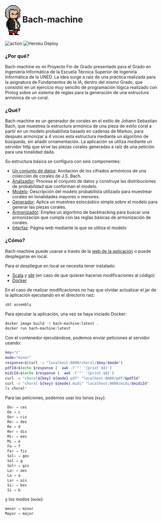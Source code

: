 # <img src="bach.gif" alt="Bach" width="50" align="center"> Bach-machine
![action](https://github.com/balath/pfg/actions/workflows/scala.yml/badge.svg) ![Heroku Deploy](https://deploy-badge.vercel.app/heroku/bach-machine-02a43fd154c6?root=badge)
### ¿Por qué?
Bach-machine es mi Proyecto Fin de Grado presentado para el Grado en Ingeniería Informática de la 
Escuela Técnica Superior de Ingeniría Informática de la UNED. La idea surge a raíz de una práctica 
realizada para la asignatura de Fundamentos de la IA, dentro del mismo Grado, que consistió en un ejercicio muy
sencillo de programación lógica realizado con Prolog sobre un sistema de reglas para la generación de una estructura 
armónica de un coral.

### ¿Qué?
Bach-machine es un generador de corales en el estilo de Johann Sebastian Bach, que muestrea la estructura armónica
de una pieza de estilo coral a partir en un modelo probabilista basado en cadenas de Markov, para después armonizar a 4
voces esta estructura mediante un algoritmo de búsqueda, sin añadir ornamentación. La aplicación se utiliza mediante un 
servidor http que sirve las piezas corales generadas a raíz de una petición para una tonalidad dada. 

Su estructura básica se configura con seis componentes:

+ [Un conjunto de datos](data/rawData.txt): Anotación de los cifrados armónicos de una colección de corales de J.S. Bach.
+ [Analizador](src/main/scala/Parser.scala): Procesa el conjunto de datos y construye las distribuciones de probabilidad que conforman el modelo.
+ [Modelo](src/main/scala/Model.scala): Descripción del modelo probabilista utilizado para muestrear corales en tonalidades mayores o menores.
+ [Generador](src/main/scala/Model.scala): Aplica un muestreo estocástico simple sobre el modelo para generar las piezas corales. 
+ [Armonizador](src/main/scala/Harmonizer.scala): Emplea un algoritmo de backtracking para buscar una armonización que cumpla con las reglas básicas de armonización de corales.
+ [Interfaz](balath.github.io): Página web mediante la que se utiliza el modelo

### ¿Cómo?
Bach-machine puede usarse a través de la [web de la aplicación](balath.github.io) o puede desplegarse en local.

Para el despliegue en local se necesita tener instalado:
+ [Scala](https://www.scala-lang.org/) y [sbt](www.scala-sbt.org) (en caso de que quieran hacerse modificaciones al código)
+ [Docker](https://www.docker.com/products/docker-desktop/)

En el caso de realizar modificaciones no hay que olvidar actualizar el jar de la aplicación ejecutando en el directorio raíz:
```bash
sbt assembly
```
Para ejecutar la aplicación, una vez se haya iniciado Docker:
```bash
docker image build -t bach-machine:latest .
docker run bach-machine:latest
```
Con el contenedor ejecutándose, podemos enviar peticiones al servidor usando:
```bash
key="c"
mode="minor"
response=$(curl -s "localhost:8080/choral/$key/$mode")
pdfId=$(echo $response |  awk -F'"' '{print $4}')
midiId=$(echo $response |  awk -F'"' '{print $8}')
curl -o "choral${key}-${mode}.pdf" "localhost:8080/pdf/$pdfId"
curl -o "choral-${key}-${mode}.midi" "localhost:8080/midi/$midiId"
ls choral*
```
Para las peticiones, podemos usar los tonos (`key`):
```
 Do♭ ⇒ ces
 Do ⇒ c
 Do♯ ⇒ cis
 Re♭ ⇒ des
 Re ⇒ d
 Re♯ ⇒ dis
 Mi♭ ⇒ ees 
 Mi ⇒ e
 Fa ⇒ f
 Fa♯ ⇒ fis
 Sol♭ ⇒ ges
 Sol ⇒ g
 Sol♯ ⇒ gis
 La♭ ⇒ aes
 La ⇒ a
 La♯ ⇒ ais
 Si♭ ⇒ bes
 Si ⇒ b
```
y los modos (`mode`):
```
menor ⇒ minor
Mayor ⇒ major
```